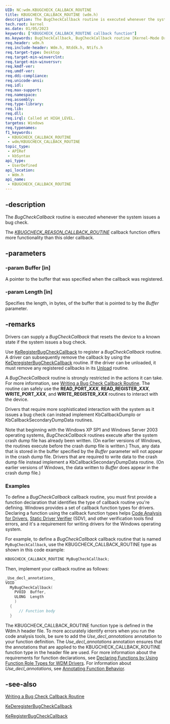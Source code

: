 ```yaml
---
UID: NC:wdm.KBUGCHECK_CALLBACK_ROUTINE
title: KBUGCHECK_CALLBACK_ROUTINE (wdm.h)
description: The BugCheckCallback routine is executed whenever the system issues a bug check.
tech.root: kernel
ms.date: 01/05/2023
keywords: ["KBUGCHECK_CALLBACK_ROUTINE callback function"]
ms.keywords: BugCheckCallback, BugCheckCallback routine [Kernel-Mode Driver Architecture], DrvrRtns_e968f3db-9875-4f94-8781-074029354e2c.xml, KBUGCHECK_CALLBACK_ROUTINE, kernel.bugcheckcallback, wdm/BugCheckCallback
req.header: wdm.h
req.include-header: Wdm.h, Ntddk.h, Ntifs.h
req.target-type: Desktop
req.target-min-winverclnt: 
req.target-min-winversvr: 
req.kmdf-ver: 
req.umdf-ver: 
req.ddi-compliance: 
req.unicode-ansi: 
req.idl: 
req.max-support: 
req.namespace: 
req.assembly: 
req.type-library: 
req.lib: 
req.dll: 
req.irql: Called at HIGH_LEVEL.
targetos: Windows
req.typenames: 
f1_keywords:
 - KBUGCHECK_CALLBACK_ROUTINE
 - wdm/KBUGCHECK_CALLBACK_ROUTINE
topic_type:
 - APIRef
 - kbSyntax
api_type:
 - UserDefined
api_location:
 - Wdm.h
api_name:
 - KBUGCHECK_CALLBACK_ROUTINE
---
```


## -description

The *BugCheckCallback* routine is executed whenever the system issues a bug check.

The [*KBUGCHECK_REASON_CALLBACK_ROUTINE*](./nc-wdm-kbugcheck_reason_callback_routine.md) callback function offers more functionality than this older callback.

## -parameters

### -param Buffer [in]

A pointer to the buffer that was specified when the callback was registered.

### -param Length [in]

Specifies the length, in bytes, of the buffer that is pointed to by the *Buffer* parameter.

## -remarks

Drivers can supply a *BugCheckCallback* that resets the device to a known state if the system issues a bug check.

Use [KeRegisterBugCheckCallback](/windows-hardware/drivers/ddi/wdm/nf-wdm-keregisterbugcheckcallback) to register a *BugCheckCallback* routine. A driver can subsequently remove the callback by using the [KeDeregisterBugCheckCallback](/windows-hardware/drivers/ddi/wdm/nf-wdm-kederegisterbugcheckcallback) routine. If the driver can be unloaded, it must remove any registered callbacks in its [Unload](/windows-hardware/drivers/ddi/wdm/nc-wdm-driver_unload) routine.

A *BugCheckCallback* routine is strongly restricted in the actions it can take. For more information, see [Writing a Bug Check Callback Routine](/windows-hardware/drivers/kernel/writing-a-bug-check-callback-routine). The routine can safely use the **READ_PORT_*XXX***, **READ_REGISTER_*XXX***, **WRITE_PORT_*XXX***, and **WRITE_REGISTER_*XXX*** routines to interact with the device.

Drivers that require more sophisticated interaction with the system as it issues a bug check can instead implement KbCallbackDumpIo or KbCallbackSecondaryDumpData routines.

Note that beginning with the Windows XP SP1 and Windows Server 2003 operating systems, *BugCheckCallback* routines execute after the system crash dump file has already been written. (On earlier versions of Windows, the routines execute before the crash dump file is written.) Thus, any data that is stored in the buffer specified by the *Buffer* parameter will not appear in the crash dump file. Drivers that are required to write data to the crash dump file instead implement a KbCallbackSecondaryDumpData routine. (On earlier versions of Windows, the data written to *Buffer* does appear in the crash dump file.)

### Examples

To define a *BugCheckCallback* callback routine, you must first provide a function declaration that identifies the type of callback routine you're defining. Windows provides a set of callback function types for drivers. Declaring a function using the callback function types helps [Code Analysis for Drivers](/windows-hardware/drivers/devtest/code-analysis-for-drivers), [Static Driver Verifier](/windows-hardware/drivers/devtest/static-driver-verifier) (SDV), and other verification tools find errors, and it's a requirement for writing drivers for the Windows operating system.

For example, to define a *BugCheckCallback* callback routine that is named `MyBugCheckCallback`, use the KBUGCHECK_CALLBACK_ROUTINE type as shown in this code example:

```cpp
KBUGCHECK_CALLBACK_ROUTINE MyBugCheckCallback;
```

Then, implement your callback routine as follows:

```cpp
_Use_decl_annotations_
VOID
  MyBugCheckCallback(
    PVOID  Buffer,
    ULONG  Length
    )
  {
      // Function body
  }
```

The KBUGCHECK_CALLBACK_ROUTINE function type is defined in the Wdm.h header file. To more accurately identify errors when you run the code analysis tools, be sure to add the *Use_decl_annotations* annotation to your function definition. The *Use_decl_annotations* annotation ensures that the annotations that are applied to the KBUGCHECK_CALLBACK_ROUTINE function type in the header file are used. For more information about the requirements for function declarations, see [Declaring Functions by Using Function Role Types for WDM Drivers](/windows-hardware/drivers/devtest/declaring-functions-using-function-role-types-for-wdm-drivers). For information about *Use_decl_annotations*, see [Annotating Function Behavior](/visualstudio/code-quality/annotating-function-behavior).

## -see-also

[Writing a Bug Check Callback Routine](/windows-hardware/drivers/kernel/writing-a-bug-check-callback-routine)

[KeDeregisterBugCheckCallback](/windows-hardware/drivers/ddi/wdm/nf-wdm-kederegisterbugcheckcallback)

[KeRegisterBugCheckCallback](/windows-hardware/drivers/ddi/wdm/nf-wdm-keregisterbugcheckcallback)
